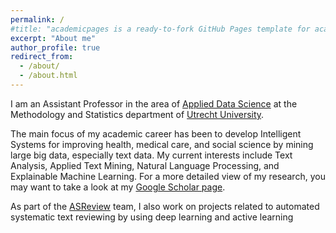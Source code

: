 ```yaml
---
permalink: /
#title: "academicpages is a ready-to-fork GitHub Pages template for academic personal websites"
excerpt: "About me"
author_profile: true
redirect_from: 
  - /about/
  - /about.html
---
```


I am an Assistant Professor in the area of [Applied Data Science](https://hds.sites.uu.nl/) at the Methodology and Statistics department of [Utrecht University](https://www.uu.nl/en). 

The main focus of my academic career has been to develop Intelligent Systems for improving health, medical care, and social science by mining large big data, especially text data. My current interests include Text Analysis, Applied Text Mining, Natural Language Processing, and Explainable Machine Learning. For a more detailed view of my research, you may want to take a look at my [Google Scholar page](https://scholar.google.nl/citations?user=QWhiQdgAAAAJ&hl=en).

As part of the [ASReview](https://asreview.nl/) team, I also work on projects related to automated systematic text reviewing by using deep learning and active learning